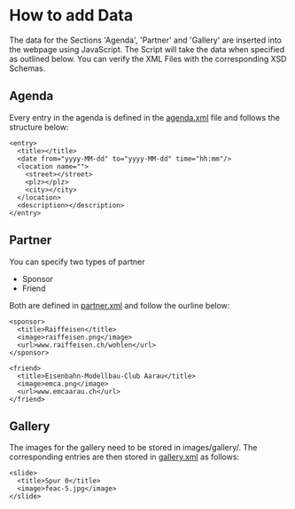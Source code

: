 # How to add Data

The data for the Sections 'Agenda', 'Partner' and 'Gallery' are inserted into the webpage using JavaScript. The 
Script will take the data when specified as outlined below. You can verify the XML Files with the corresponding XSD 
Schemas.


## Agenda

Every entry in the agenda is defined in the [agenda.xml](data/agenda.xml) file and follows the structure below:

    <entry>
      <title></title>
      <date from="yyyy-MM-dd" to="yyyy-MM-dd" time="hh:mm"/>
      <location name="">
        <street></street>
        <plz></plz>
        <city></city>
      </location>
      <description></description>
    </entry>

## Partner
You can specify two types of partner

* Sponsor
* Friend

Both are defined in [partner.xml](data/partner.xml) and follow the ourline below:

	<sponsor>
	  <title>Raiffeisen</title>
	  <image>raiffeisen.png</image>
	  <url>www.raiffeisen.ch/wohlen</url>
	</sponsor>
	
	<friend>
      <title>Eisenbahn-Modellbau-Club Aarau</title>
      <image>emca.png</image>
      <url>www.emcaarau.ch</url>
    </friend>

## Gallery

The images for the gallery need to be stored in images/gallery/. The corresponding entries are then stored in 
[gallery.xml](data/gallery.xml) as follows:


	<slide>
	  <title>Spur 0</title>
      <image>feac-5.jpg</image>
	</slide>

